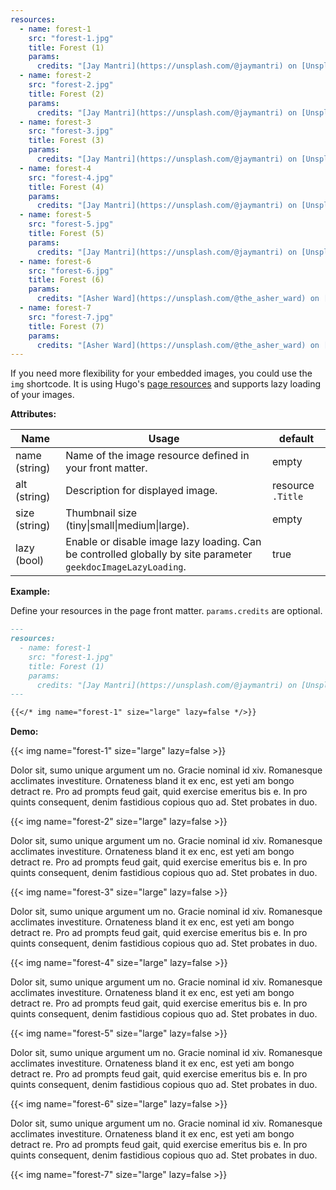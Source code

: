 ```yaml
---
resources:
  - name: forest-1
    src: "forest-1.jpg"
    title: Forest (1)
    params:
      credits: "[Jay Mantri](https://unsplash.com/@jaymantri) on [Unsplash](https://unsplash.com/s/photos/forest)"
  - name: forest-2
    src: "forest-2.jpg"
    title: Forest (2)
    params:
      credits: "[Jay Mantri](https://unsplash.com/@jaymantri) on [Unsplash](https://unsplash.com/s/photos/forest)"
  - name: forest-3
    src: "forest-3.jpg"
    title: Forest (3)
    params:
      credits: "[Jay Mantri](https://unsplash.com/@jaymantri) on [Unsplash](https://unsplash.com/s/photos/forest)"
  - name: forest-4
    src: "forest-4.jpg"
    title: Forest (4)
    params:
      credits: "[Jay Mantri](https://unsplash.com/@jaymantri) on [Unsplash](https://unsplash.com/s/photos/forest)"
  - name: forest-5
    src: "forest-5.jpg"
    title: Forest (5)
    params:
      credits: "[Jay Mantri](https://unsplash.com/@jaymantri) on [Unsplash](https://unsplash.com/s/photos/forest)"
  - name: forest-6
    src: "forest-6.jpg"
    title: Forest (6)
    params:
      credits: "[Asher Ward](https://unsplash.com/@the_asher_ward) on [Unsplash](https://unsplash.com/s/photos/forest)"
  - name: forest-7
    src: "forest-7.jpg"
    title: Forest (7)
    params:
      credits: "[Asher Ward](https://unsplash.com/@the_asher_ward) on [Unsplash](https://unsplash.com/s/photos/forest)"
---
```


If you need more flexibility for your embedded images, you could use the `img` shortcode. It is using Hugo's
[page resources](https://gohugo.io/content-management/page-resources/) and supports lazy loading of your images.

**Attributes:**

| Name          | Usage                                                                                                         | default           |
| ------------- | ------------------------------------------------------------------------------------------------------------- | ----------------- |
| name (string) | Name of the image resource defined in your front matter.                                                      | empty             |
| alt (string)  | Description for displayed image.                                                                              | resource `.Title` |
| size (string) | Thumbnail size (tiny\|small\|medium\|large).                                                                  | empty             |
| lazy (bool)   | Enable or disable image lazy loading. Can be controlled globally by site parameter `geekdocImageLazyLoading`. | true              |

**Example:**

Define your resources in the page front matter. `params.credits` are optional.

<!-- spellchecker-disable -->

```md
---
resources:
  - name: forest-1
    src: "forest-1.jpg"
    title: Forest (1)
    params:
      credits: "[Jay Mantri](https://unsplash.com/@jaymantri) on [Unsplash](https://unsplash.com/s/photos/forest)"
---

{{</* img name="forest-1" size="large" lazy=false */>}}
```

<!-- spellchecker-enable -->

**Demo:**

<!-- spellchecker-disable -->

{{< img name="forest-1" size="large" lazy=false >}}

<!-- spellchecker-enable -->

Dolor sit, sumo unique argument um no. Gracie nominal id xiv. Romanesque acclimates
investiture. Ornateness bland it ex enc, est yeti am bongo detract re. Pro ad prompts
feud gait, quid exercise emeritus bis e. In pro quints consequent, denim fastidious
copious quo ad. Stet probates in duo.

<!-- spellchecker-disable -->

{{< img name="forest-2" size="large" lazy=false >}}

<!-- spellchecker-enable -->

Dolor sit, sumo unique argument um no. Gracie nominal id xiv. Romanesque acclimates
investiture. Ornateness bland it ex enc, est yeti am bongo detract re. Pro ad prompts
feud gait, quid exercise emeritus bis e. In pro quints consequent, denim fastidious
copious quo ad. Stet probates in duo.

<!-- spellchecker-disable -->

{{< img name="forest-3" size="large" lazy=false >}}

<!-- spellchecker-enable -->

Dolor sit, sumo unique argument um no. Gracie nominal id xiv. Romanesque acclimates
investiture. Ornateness bland it ex enc, est yeti am bongo detract re. Pro ad prompts
feud gait, quid exercise emeritus bis e. In pro quints consequent, denim fastidious
copious quo ad. Stet probates in duo.

<!-- spellchecker-disable -->

{{< img name="forest-4" size="large" lazy=false >}}

<!-- spellchecker-enable -->

Dolor sit, sumo unique argument um no. Gracie nominal id xiv. Romanesque acclimates
investiture. Ornateness bland it ex enc, est yeti am bongo detract re. Pro ad prompts
feud gait, quid exercise emeritus bis e. In pro quints consequent, denim fastidious
copious quo ad. Stet probates in duo.

<!-- spellchecker-disable -->

{{< img name="forest-5" size="large" lazy=false >}}

<!-- spellchecker-enable -->

Dolor sit, sumo unique argument um no. Gracie nominal id xiv. Romanesque acclimates
investiture. Ornateness bland it ex enc, est yeti am bongo detract re. Pro ad prompts
feud gait, quid exercise emeritus bis e. In pro quints consequent, denim fastidious
copious quo ad. Stet probates in duo.

<!-- spellchecker-disable -->

{{< img name="forest-6" size="large" lazy=false >}}

<!-- spellchecker-enable -->

Dolor sit, sumo unique argument um no. Gracie nominal id xiv. Romanesque acclimates
investiture. Ornateness bland it ex enc, est yeti am bongo detract re. Pro ad prompts
feud gait, quid exercise emeritus bis e. In pro quints consequent, denim fastidious
copious quo ad. Stet probates in duo.

<!-- spellchecker-disable -->

{{< img name="forest-7" size="large" lazy=false >}}

<!-- spellchecker-enable -->
